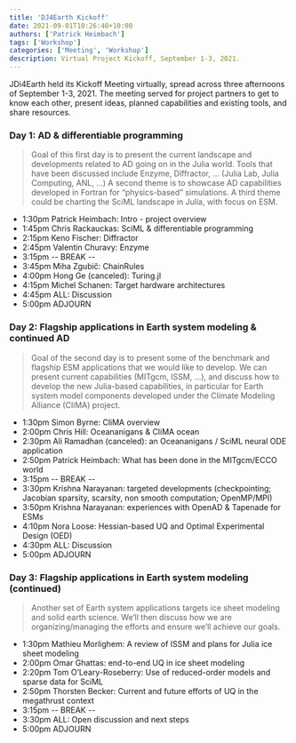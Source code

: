 ```yaml
---
title: 'DJ4Earth Kickoff'
date: 2021-09-01T10:26:40+10:00
authors: ['Patrick Heimbach']
tags: ['Workshop']
categories: ['Meeting', 'Workshop']
description: Virtual Project Kickoff, September 1-3, 2021.
---
```


JDi4Earth held its Kickoff Meeting virtually, spread across three afternoons of September 1-3, 2021. The meeting served for project partners to get to know each other, present ideas, planned capabilities and existing tools, and share resources. 

### Day 1: AD & differentiable programming
> Goal of this first day is to present the current landscape and developments related to AD going on in the Julia world. Tools that have been discussed include Enzyme, Diffractor, … (Julia Lab, Julia Computing, ANL, …) A second theme is to showcase AD capabilities developed in Fortran for “physics-based” simulations. A third theme could be charting the SciML landscape in Julia, with focus on ESM.
* 1:30pm Patrick Heimbach: Intro - project overview
* 1:45pm Chris Rackauckas: SciML & differentiable programming
* 2:15pm Keno Fischer: Diffractor
* 2:45pm Valentin Churavy: Enzyme
* 3:15pm -- BREAK --
* 3:45pm Miha Zgubič: ChainRules
* 4:00pm Hong Ge (canceled): Turing.jl
* 4:15pm Michel Schanen: Target hardware architectures
* 4:45pm ALL: Discussion
* 5:00pm ADJOURN

### Day 2: Flagship applications in Earth system modeling & continued AD
> Goal of the second day is to present some of the benchmark and flagship ESM applications that we would like to develop. We can present current capabilities (MITgcm, ISSM, …), and discuss how to develop the new Julia-based capabilities, in particular for Earth system model components developed under the Climate Modeling Alliance (CliMA) project.
* 1:30pm Simon Byrne: CliMA overview
* 2:00pm Chris Hill: Oceananigans & CliMA ocean
* 2:30pm Ali Ramadhan (canceled): an Oceananigans / SciML neural ODE application
* 2:50pm Patrick Heimbach: What has been done in the MITgcm/ECCO world
* 3:15pm -- BREAK --
* 3:30pm Krishna Narayanan: targeted developments (checkpointing; Jacobian sparsity, scarsity, non smooth computation; OpenMP/MPI)
* 3:50pm Krishna Narayanan: experiences with OpenAD & Tapenade for ESMs
* 4:10pm Nora Loose: Hessian-based UQ and Optimal Experimental Design (OED)
* 4:30pm ALL: Discussion
* 5:00pm ADJOURN

### Day 3: Flagship applications in Earth system modeling (continued)
> Another set of Earth system applications targets ice sheet modeling and solid earth science. We’ll then discuss how we are organizing/managing the efforts and ensure we’ll achieve our goals.
* 1:30pm Mathieu Morlighem: A review of ISSM and plans for Julia ice sheet modeling
* 2:00pm Omar Ghattas: end-to-end UQ in ice sheet modeling
* 2:20pm Tom O’Leary-Roseberry: Use of reduced-order models and sparse data for SciML 
* 2:50pm Thorsten Becker: Current and future efforts of UQ in the megathrust context
* 3:15pm -- BREAK --
* 3:30pm ALL: Open discussion and next steps
* 5:00pm ADJOURN


